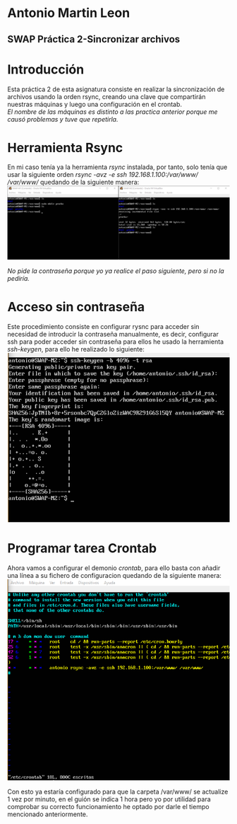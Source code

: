 #         Antonio Martin Leon
##        SWAP Práctica 2-Sincronizar archivos

# Introducción
Esta práctica 2 de esta asignatura consiste en realizar la sincronización de archivos usando la orden rsync, creando una clave que compartirán nuestras máquinas y luego una configuración en el crontab.  
*El nombre de las máquinas es distinto a las practica anterior porque me causó problemas y tuve que repetirla.*


# Herramienta Rsync
En mi caso tenía ya la herramienta *rsync* instalada, por tanto, solo tenía que usar la siguiente orden *rsync -avz -e ssh 192.168.1.100:/var/www/ /var/www/* quedando de la siguiente manera:
![imagen](https://github.com/antonioml97/SWAP/blob/master/practica2/Imagenes/rsync.png)

*No pide la contraseña porque yo ya realice el paso siguiente, pero si no la pediría.*

# Acceso sin contraseña
Este procedimiento consiste en configurar rysnc para acceder sin necesidad de introducir la contraseña manualmente, es decir, configurar ssh para poder acceder sin contraseña para ellos he usado la herramienta *ssh-keygen*, para ello he realizado lo siguiente:
![imagen](https://github.com/antonioml97/SWAP/blob/master/practica2/Imagenes/Crear_clave.png)

# Programar tarea Crontab
Ahora vamos a configurar el demonio *crontab*, para ello basta con añadir una línea a su fichero de configuracion quedando de la siguiente manera:
![imagen](https://github.com/antonioml97/SWAP/blob/master/practica2/Imagenes/Editar_CronTab.png)

Con esto ya estaría configurado para que la carpeta /var/www/ se actualize 1 vez por minuto, en el guión se indica 1 hora pero yo por utilidad para comprobar su correcto funcionamiento he optado por darle el tiempo mencionado anteriormente.
